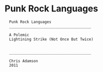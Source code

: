 
# Punk Rock Languages

```
  Punk Rock Languages
  _____________________________________

  A Polemic
  Lightining Strike (Not Once But Twice)
 

  _____________________________________

  Chris Adamson
  2011
```


